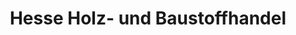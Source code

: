 ---
title: "Hesse Holz- und Baustoffhandel"
url: /weener/hesse-holz-und-baustoffhandel/
shop: Baumarkt
---